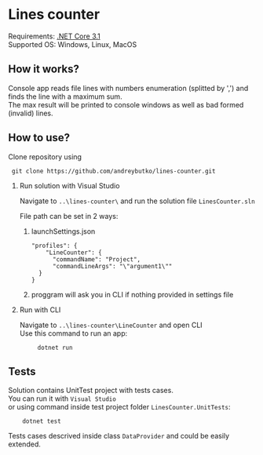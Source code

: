 # Lines counter

Requirements: [.NET Core 3.1](https://dotnet.microsoft.com/download)  
Supported OS: Windows, Linux, MacOS

## How it works? ##

Console app reads file lines with numbers enumeration (splitted by ',') and finds the line with a maximum sum.  
The max result will be printed to console windows as well as bad formed (invalid) lines.

## How to use? ##

Clone repository using

     git clone https://github.com/andreybutko/lines-counter.git

1. Run solution with Visual Studio

    Navigate to `..\lines-counter\` and run the solution file `LinesCounter.sln`

    File path can be set in 2 ways:
     1. launchSettings.json 
        ```
        "profiles": {
            "LineCounter": {
              "commandName": "Project",
              "commandLineArgs": "\"argument1\""
          }
        }
        ```
     2. proggram will ask you in CLI if nothing provided in settings file
2. Run with CLI

    Navigate to `..\lines-counter\LineCounter` and open CLI  
    Use this command to run an app:
   ```
        dotnet run 
   ```

## Tests ##
Solution contains UnitTest project with tests cases.  
You can run it with `Visual Studio`  
or using command inside test project folder `LinesCounter.UnitTests`:
```
    dotnet test
```

Tests cases descrived inside class `DataProvider` and could be easily extended.


